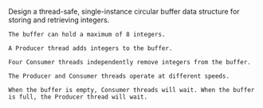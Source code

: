 Design a thread-safe, single-instance circular buffer data structure for storing and retrieving integers.

    The buffer can hold a maximum of 8 integers.
    
    A Producer thread adds integers to the buffer.
    
    Four Consumer threads independently remove integers from the buffer.
    
    The Producer and Consumer threads operate at different speeds.
    
    When the buffer is empty, Consumer threads will wait. When the buffer is full, the Producer thread will wait.
